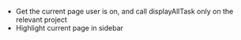 - Get the current page user is on, and call displayAllTask only on the relevant project
- Highlight current page in sidebar

